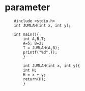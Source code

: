 # parameter


        #include <stdio.h>
        int JUMLAH(int x, int y);

        int main(){
            int A,B,T;
            A=5; B=2;
            T = JUMLAH(A,B);
            printf("%d",T);
            }

            int JUMLAH(int x, int y){
            int H;
            H = x + y;
            return(H);
            }
